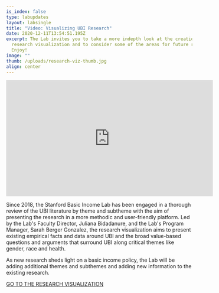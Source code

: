 ```yaml
---
is_index: false
type: labupdates
layout: labsingle
title: "Video: Visualizing UBI Research"
date: 2020-12-11T13:54:51.195Z
excerpt: The Lab invites you to take a more indepth look at the creation of the
  research visualization and to consider some of the areas for future research!
  Enjoy!
image: ""
thumb: /uploads/research-viz-thumb.jpg
align: center
---
```

<iframe width="560" height="315" src="https://www.youtube.com/embed/tcPJ2KUb35g" frameborder="0" allow="accelerometer; autoplay; clipboard-write; encrypted-media; gyroscope; picture-in-picture" allowfullscreen></iframe>

Since 2018, the Stanford Basic Income Lab has been engaged in a thorough review of the UBI literature by theme and subtheme with the aim of presenting the research in a more methodic and user-friendly platform. Led by the Lab's Faculty Director, Juliana Bidadanure, and the Lab's Program Manager, Sarah Berger Gonzalez, the research visualization aims to present existing empirical facts and data around UBI and the broad value-based questions and arguments that surround UBI along critical themes like gender, race and health. 

As new research sheds light on a basic income policy, the Lab will be adding additional themes and subthemes and adding new information to the existing research. 

[GO TO THE RESEARCH VISUALIZATION](https://basicincome.stanford.edu/research/ubi-visualization/)